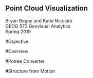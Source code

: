 ## Point Cloud Visualization
Bryan Begay and Katie Nicolato<br/> 
GEOG 572 Geovisual Analytics<br/>
Spring 2019<br/>

#Objective<br/>

#Overview<br/>

#Potree Converter<br/>

#Structure from Motion<br/>

